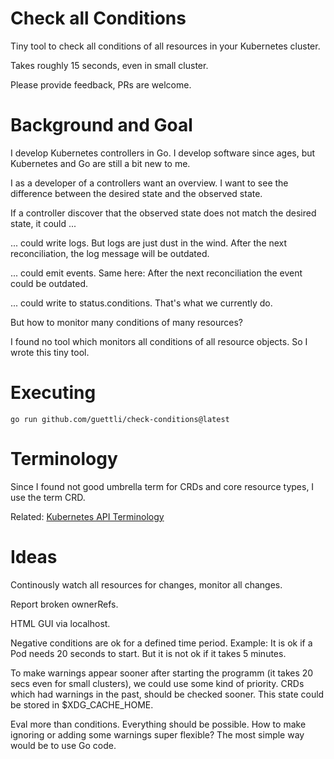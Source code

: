 # Check all Conditions

Tiny tool to check all conditions of all resources in your Kubernetes cluster.

Takes roughly 15 seconds, even in small cluster.

Please provide feedback, PRs are welcome.

# Background and Goal

I develop Kubernetes controllers in Go. I develop software since ages, 
but Kubernetes and Go are still a bit new to me.

I as a developer of a controllers want an overview. I want to see the difference between
the desired state and the observed state.


If a controller discover that the observed state does not match the desired state,
it could ...

... could write logs. But logs are just dust in the wind. After the next reconciliation,
the log message will be outdated.

... could emit events. Same here: After the next reconciliation the event could be outdated.

... could write to status.conditions. That's what we currently do.

But how to monitor many conditions of many resources?

I found no tool which monitors all conditions of all resource objects. So I wrote this tiny tool.

# Executing

```
go run github.com/guettli/check-conditions@latest
```

# Terminology

Since I found not good umbrella term for CRDs and core resource types, I use the term CRD.

Related: [Kubernetes API Terminology](https://kubernetes.io/docs/reference/using-api/api-concepts/#standard-api-terminology)

# Ideas

Continously watch all resources for changes, monitor all changes.

Report broken ownerRefs.

HTML GUI via localhost.

Negative conditions are ok for a defined time period. 
Example: It is ok if a Pod needs 20 seconds to start.
But it is not ok if it takes 5 minutes.

To make warnings appear sooner after starting the programm 
(it takes 20 secs even for small clusters), we could
use some kind of priority. CRDs which had warnings in the past, should
be checked sooner. This state could be stored in $XDG_CACHE_HOME.

Eval more than conditions. Everything should be possible.
How to make ignoring or adding some warnings super flexible?
The most simple way would be to use Go code.



